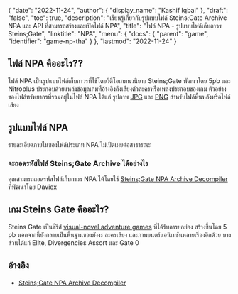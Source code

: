{
  "date": "2022-11-24",
  "author": {
    "display_name": "Kashif Iqbal"
},
  "draft": "false",
  "toc": true,
  "description": "เรียนรู้เกี่ยวกับรูปแบบไฟล์ Steins;Gate Archive NPA และ API ที่สามารถสร้างและเปิดไฟล์ NPA",
  "title": "ไฟล์ NPA - รูปแบบไฟล์เก็บถาวร Steins;Gate",
  "linktitle": "NPA",
  "menu": {
    "docs": {
      "parent": "game",
      "identifier": "game-np-tha"
}
},
  "lastmod": "2022-11-24"
}

## ไฟล์ NPA คืออะไร??

ไฟล์ NPA เป็นรูปแบบไฟล์เก็บถาวรที่ใช้โดยวิดีโอเกมนวนิยาย Steins;Gate พัฒนาโดย 5pb และ Nitroplus ประกอบด้วยแหล่งข้อมูลเกมที่อ้างอิงถึงเสียงตัวละครหรือเพลงประกอบของเกม ตัวอย่างของไฟล์ทรัพยากรที่รวมอยู่ในไฟล์ NPA ได้แก่ รูปภาพ [JPG](/image/jpeg/) และ [PNG](/image/png/) สำหรับไฟล์พื้นหลังหรือไฟล์เสียง

## รูปแบบไฟล์ NPA

รายละเอียดภายในของไฟล์ประเภท NPA ไม่เปิดเผยต่อสาธารณะ

### จะถอดรหัสไฟล์ Steins;Gate Archive ได้อย่างไร

คุณสามารถถอดรหัสไฟล์เก็บถาวร NPA ได้โดยใช้ [Steins;Gate NPA Archive Decompiler](https://github.com/Daviex/Steins-Gate-Archive-Decompiler) ที่พัฒนาโดย Daviex

## เกม Steins Gate คืออะไร?

Steins Gate เป็นซีรีส์ [visual-novel adventure games](https://www.giantbomb.com/steinsgate-series/3025-2128/games/) ที่ได้รับการยกย่อง สร้างขึ้นโดย 5 pb นอกจากนี้ยังกลายเป็นพื้นฐานของมังงะ ละครเสียง และภาพยนตร์แอนิเมชั่นหลายเรื่องอีกด้วย บางส่วนได้แก่ Elite, Divergencies Assort และ Gate 0

## อ้างอิง

* [Steins;Gate NPA Archive Decompiler](https://github.com/Daviex/Steins-Gate-Archive-Decompiler)


